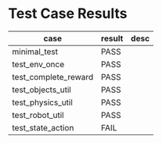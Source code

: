 # Test Case Results

| case | result | desc |
|------|--------|------|
| minimal_test | PASS |  |
| test_env_once | PASS |  |
| test_complete_reward | PASS |  |
| test_objects_util | PASS |  |
| test_physics_util | PASS |  |
| test_robot_util | PASS |  |
| test_state_action | FAIL |  |